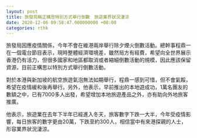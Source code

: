 ```yaml
---
layout: post
title: 旅發局稱正構思特別方式舉行倒數　旅遊業界狀況淒涼
date: 2020-12-06 09:58:47.000000000 +08:00
categories: rthk
---
```


旅發局因應疫情關係，今年不會在維港兩岸舉行除夕煙火倒數活動。總幹事程鼎一在一個電台節目表示，現時整體經濟環境差，雖然局方有經費，希望向全世界展示香港仍有活力，但很多國家和地區都取消或者縮細倒數活動的規模，因此應該保留資源，目前正構思以特別方式舉行倒數活動。

對於本港與新加坡的航空旅遊氣泡無法如期舉行，程鼎一感到可惜，但不會氣餒，希望在疫情緩和後再舉行。另外，他表示，早前推出的本地遊成功，1萬名團友的數額之中，已有7000多人出發，希望增加本地旅遊產品之外，亦有助向外地旅客推廣。

他表示，旅遊業在去年下半年已經進入冬天，旅客數字下跌一大半，今年受疫情影響，每日旅客的數字更由20萬，下跌至約300人，相信當中有來港探親的人士，形容業界狀況淒涼。
